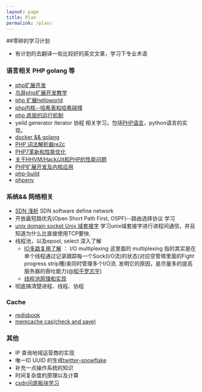 ```yaml
---
layout: page
title: Plan
permalink: /plan/
---
```


##零碎的学习计划
* 有计划的去翻译一些比较好的英文文章，学习下专业术语

### 语言相关 PHP  golang 等
* [php扩展开发](http://www.nowamagic.net/librarys/veda/detail/1467)
* [鸟哥php扩展开发教学](http://www.laruence.com/2009/04/28/719.html)
* [php 扩展helloworld](http://www.bo56.com/php7%E6%89%A9%E5%B1%95%E5%BC%80%E5%8F%91%E4%B9%8Bhello-word/)
* [php内核--哈希表和哈希碰撞](http://www.csdn.net/article/2014-10-16/2822134)
* [php 底层的运行机制](http://blog.jobbole.com/94475/)
* yeild generator iterator 协程 相关学习，包括[PHP语言](http://www.cnblogs.com/whoamme/p/5039533.html)，python语言的实现。
* [docker && golang](https://github.com/docker/docker)
* [PHP 词法解析器re2c](http://www.phppan.com/2011/09/php-lexical-re2c/)
* [PHP7革新和性能优化](http://www.csdn.net/article/2015-09-16/2825720)
* [关于HHVM/Hack/Jit和PHP的性能问题](http://www.tuicool.com/articles/ziie2e)
* [PHP扩展开发及内核应用](https://github.com/walu/phpbook/blob/master/preface.md)
* [php-build](https://github.com/php-build/php-build)
* [phpenv](https://github.com/chh/phpenv)


### 系统&& 网络相关
* [SDN 浅析](http://www.sdnlab.com/sdn-guide/14728.html)   SDN software define network
* 开放最短路优先(Open Short Path First, OSPF)--路由选择协议   学习
* [unix domain socket Unix 域套接字](http://www.tuicool.com/articles/RBBRVz) 学习unix域套接字进行进程间通信，并且知道为什么比直接使用TCP要快.
* 线程池，以及epool, select 深入了解
    * [IO多路复用了解](https://www.zhihu.com/question/32163005) ： I/O multiplexing 这里面的 multiplexing 指的其实是在单个线程通过记录跟踪每一个Sock(I/O流)的状态(对应空管塔里面的Fight progress strip槽)来同时管理多个I/O流. 发明它的原因，是尽量多的提高服务器的吞吐能力(@[知乎罗志宇](https://www.zhihu.com/people/fredriklo))
    * [线程池原理和实现](http://www.cnblogs.com/coser/archive/2012/03/10/2389264.html)
* 彻底搞清楚进程、线程、协程

### Cache 
* [redisbook](http://redisbook.readthedocs.org/en/latest/index.html)
* [memcache cas(check and save)](http://blog.csdn.net/ywh147/article/details/9385137)

### 其他
* IP 查询地域运营商的实现
* 唯一ID UUID 的生成[twitter-snowflake](http://www.lanindex.com/twitter-snowflake%EF%BC%8C64%E4%BD%8D%E8%87%AA%E5%A2%9Eid%E7%AE%97%E6%B3%95%E8%AF%A6%E8%A7%A3/)
* 补充一点操作系统的知识
* 时间复杂度的原理以及计算
* [csdn问底板块学习](http://www.csdn.net/tag/%E9%97%AE%E5%BA%95/news)

